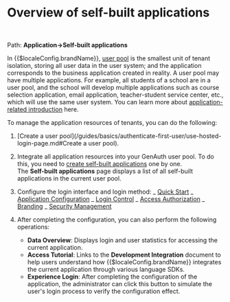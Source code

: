 # Overview of self-built applications

​
<LastUpdated/>

Path: **Application->Self-built applications**

In {{$localeConfig.brandName}}, [user pool](/concepts/user-pool.md) is the smallest unit of tenant isolation, storing all user data in the user system; and the application corresponds to the business application created in reality. A user pool may have multiple applications. For example, all students of a school are in a user pool, and the school will develop multiple applications such as course selection application, email application, teacher-student service center, etc., which will use the same user system. You can learn more about [application-related introduction](/concepts/application.md) here.

To manage the application resources of tenants, you can do the following:

1. [Create a user pool](/guides/basics/authenticate-first-user/use-hosted-login-page.md#Create a user pool).

2. Integrate all application resources into your GenAuth user pool. To do this, you need to [create self-built applications](/guides/app-new/create-app/create-app.md) one by one. </br>The **Self-built applications** page displays a list of all self-built applications in the current user pool.

3. Configure the login interface and login method:
   _ [Quick Start](/guides/app-new/create-app/quick-start.md)
   _ [Application Configuration](/guides/app-new/create-app/app-configuration.md)
   _ [Login Control](/guides/app-new/create-app/login-control.md)
   _ [Access Authorization](/guides/app-new/create-app/application-access-control.md)
   _ [Branding](/guides/app-new/create-app/customize-guard.md)
   _ [Security Management](/guides/app-new/create-app/security-management.md)
   ​
4. After completing the configuration, you can also perform the following operations: ​
   - **Data Overview**: Displays login and user statistics for accessing the current application. ​
   - **Access Tutorial**: Links to the **Development Integration** document to help users understand how {{$localeConfig.brandName}} integrates the current application through various language SDKs. ​
   - **Experience Login**: After completing the configuration of the application, the administrator can click this button to simulate the user's login process to verify the configuration effect.
